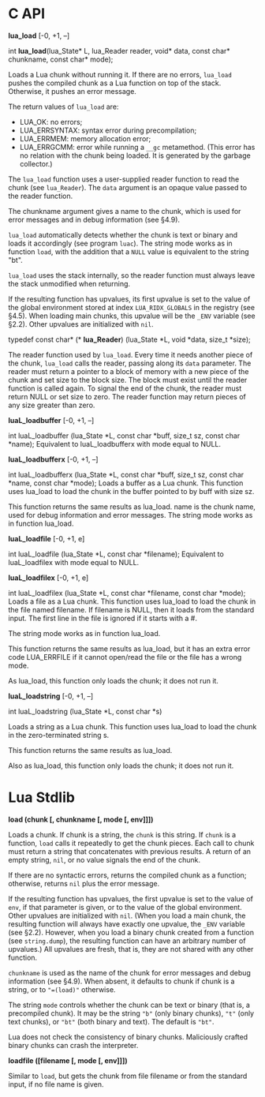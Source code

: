 
# C API

**lua_load** [-0, +1, –]

int **lua_load**(lua_State* L, lua_Reader reader, void* data, const char* chunkname, const char* mode);

Loads a Lua chunk without running it. 
If there are no errors, `lua_load` pushes the compiled chunk as a Lua function on top of the stack. 
Otherwise, it pushes an error message.

The return values of `lua_load` are:
- LUA_OK: no errors;
- LUA_ERRSYNTAX: syntax error during precompilation;
- LUA_ERRMEM: memory allocation error;
- LUA_ERRGCMM: error while running a `__gc` metamethod. 
  (This error has no relation with the chunk being loaded. It is generated by the garbage collector.)

The `lua_load` function uses a user-supplied reader function to read the chunk (see `lua_Reader`). 
The `data` argument is an opaque value passed to the reader function.

The chunkname argument gives a name to the chunk, 
which is used for error messages and in debug information (see §4.9).

`lua_load` automatically detects whether the chunk is text or binary and loads it accordingly (see program `luac`). The string mode works as in function `load`, 
with the addition that a `NULL` value is equivalent to the string "bt".

`lua_load` uses the stack internally, so the reader function must always leave the stack unmodified when returning.

If the resulting function has upvalues, its first upvalue is set to the value of the global environment 
stored at index `LUA_RIDX_GLOBALS` in the registry (see §4.5). 
When loading main chunks, this upvalue will be the `_ENV` variable (see §2.2). 
Other upvalues are initialized with `nil`.

typedef const char* (* **lua_Reader**) (lua_State *L, void *data, size_t *size);

The reader function used by `lua_load`. 
Every time it needs another piece of the chunk, `lua_load` calls the reader, passing along its `data` parameter.
The reader must return a pointer to a block of memory with a new piece of the chunk and set size to the block size.
The block must exist until the reader function is called again. 
To signal the end of the chunk, the reader must return NULL or set size to zero. 
The reader function may return pieces of any size greater than zero.

**luaL_loadbuffer** [-0, +1, –]

int luaL_loadbuffer (lua_State *L,
                     const char *buff,
                     size_t sz,
                     const char *name);
Equivalent to luaL_loadbufferx with mode equal to NULL.

**luaL_loadbufferx** [-0, +1, –]

int luaL_loadbufferx (lua_State *L,
                      const char *buff,
                      size_t sz,
                      const char *name,
                      const char *mode);
Loads a buffer as a Lua chunk. This function uses lua_load to load the chunk in the buffer pointed to by buff with size sz.

This function returns the same results as lua_load. name is the chunk name, used for debug information and error messages. The string mode works as in function lua_load.

**luaL_loadfile** [-0, +1, e]

int luaL_loadfile (lua_State *L, const char *filename);
Equivalent to luaL_loadfilex with mode equal to NULL.

**luaL_loadfilex** [-0, +1, e]

int luaL_loadfilex (lua_State *L, const char *filename,
                                            const char *mode);
Loads a file as a Lua chunk. This function uses lua_load to load the chunk in the file named filename. If filename is NULL, then it loads from the standard input. The first line in the file is ignored if it starts with a #.

The string mode works as in function lua_load.

This function returns the same results as lua_load, but it has an extra error code LUA_ERRFILE if it cannot open/read the file or the file has a wrong mode.

As lua_load, this function only loads the chunk; it does not run it.

**luaL_loadstring** [-0, +1, –]

int luaL_loadstring (lua_State *L, const char *s)

Loads a string as a Lua chunk. This function uses lua_load to load the chunk in the zero-terminated string s.

This function returns the same results as lua_load.

Also as lua_load, this function only loads the chunk; it does not run it.


# Lua Stdlib

**load (chunk [, chunkname [, mode [, env]]])**

Loads a chunk. If chunk is a string, the `chunk` is this string. 
If `chunk` is a function, `load` calls it repeatedly to get the chunk pieces. 
Each call to chunk must return a string that concatenates with previous results. 
A return of an empty string, `nil`, or no value signals the end of the chunk.

If there are no syntactic errors, returns the compiled chunk as a function; 
otherwise, returns `nil` plus the error message.

If the resulting function has upvalues, the first upvalue is set to the value of `env`, 
if that parameter is given, or to the value of the global environment. 
Other upvalues are initialized with `nil`. 
(When you load a main chunk, the resulting function will always have exactly one upvalue, 
the `_ENV` variable (see §2.2).
However, when you load a binary chunk created from a function (see `string.dump`), 
the resulting function can have an arbitrary number of upvalues.) 
All upvalues are fresh, that is, they are not shared with any other function.

`chunkname` is used as the name of the chunk for error messages and debug information (see §4.9). 
When absent, it defaults to chunk if chunk is a string, or to `"=(load)"` otherwise.

The string `mode` controls whether the chunk can be text or binary (that is, a precompiled chunk). 
It may be the string `"b"` (only binary chunks), `"t"` (only text chunks), or `"bt"` (both binary and text). 
The default is `"bt"`.

Lua does not check the consistency of binary chunks. 
Maliciously crafted binary chunks can crash the interpreter.

**loadfile ([filename [, mode [, env]]])**

Similar to `load`, but gets the chunk from file filename or from the standard input, if no file name is given.


